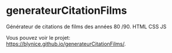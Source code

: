 # generateurCitationFilms

Générateur de citations de films des années 80 /90.
HTML CSS JS

Vous pouvez voir le projet:
https://blynice.github.io/generateurCitationFilms/.
